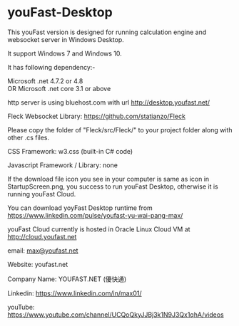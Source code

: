 # youFast-Desktop
This youFast version is designed for running calculation engine and websocket server in Windows Desktop. 

It support Windows 7 and Windows 10.

It has following dependency:-

Microsoft .net 4.7.2 or 4.8  
OR Microsoft .net core 3.1 or above

http server is using bluehost.com with url http://desktop.youfast.net/

Fleck Websocket Library:  https://github.com/statianzo/Fleck

Please copy the folder of "Fleck/src/Fleck/" to your project folder along with other .cs files.

CSS Framework: w3.css (built-in C# code)

Javascript Framework / Library: none

If the download file icon you see in your computer is same as icon in StartupScreen.png, you success to run youFast Desktop, otherwise it is running youFast Cloud.

You can download yoyFast Desktop runtime from https://www.linkedin.com/pulse/youfast-yu-wai-pang-max/

youFast Cloud currently is hosted in Oracle Linux Cloud VM at http://cloud.youfast.net

email: max@youfast.net

Website: youfast.net

Company Name: YOUFAST.NET (優快通)

Linkedin: https://www.linkedin.com/in/max01/

youTube: https://www.youtube.com/channel/UCQoQkyJJBj3k1N9J3Qx1qhA/videos

